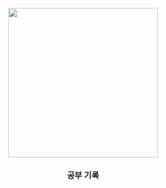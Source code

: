 <p align="center">
  <img src="https://i0.wp.com/plcpia.com/wp-content/uploads/2022/11/SQLD-%EC%9E%90%EA%B2%A9%EC%A6%9D-1.png" height="300">
  <h3 align="center">공부 기록</h3>

</p>
